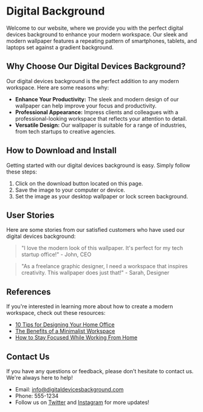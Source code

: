 <!--font:Futura-->

# Digital Background

Welcome to our website, where we provide you with the perfect digital devices background to enhance your modern workspace. Our sleek and modern wallpaper features a repeating pattern of smartphones, tablets, and laptops set against a gradient background.

## Why Choose Our Digital Devices Background?

Our digital devices background is the perfect addition to any modern workspace. Here are some reasons why:

- **Enhance Your Productivity:** The sleek and modern design of our wallpaper can help improve your focus and productivity.
- **Professional Appearance:** Impress clients and colleagues with a professional-looking workspace that reflects your attention to detail.
- **Versatile Design:** Our wallpaper is suitable for a range of industries, from tech startups to creative agencies.

## How to Download and Install

Getting started with our digital devices background is easy. Simply follow these steps:

1. Click on the download button located on this page.
2. Save the image to your computer or device.
3. Set the image as your desktop wallpaper or lock screen background.

## User Stories

Here are some stories from our satisfied customers who have used our digital devices background:

> "I love the modern look of this wallpaper. It's perfect for my tech startup office!" - John, CEO

> "As a freelance graphic designer, I need a workspace that inspires creativity. This wallpaper does just that!" - Sarah, Designer

## References

If you're interested in learning more about how to create a modern workspace, check out these resources:

- [10 Tips for Designing Your Home Office](#)
- [The Benefits of a Minimalist Workspace](#)
- [How to Stay Focused While Working From Home](#)

## Contact Us

If you have any questions or feedback, please don't hesitate to contact us. We're always here to help!

- Email: info@digitaldevicesbackground.com
- Phone: 555-1234
- Follow us on [Twitter](#) and [Instagram](#) for more updates!

<!--

Write me content for website with wallpaper which alt text is:

"A wallpaper featuring a repeating pattern of sleek and modern digital devices, such as smartphones, tablets, and laptops, set against a gradient background."

The name/title of the page should not be 1:1 copy of the alt text but rather a real content of the website which is using this wallpaper.

- Use markdown format 
- Start with heading
- Heading should be short and concise
- The content should look like a real website 
- The website should not be about the wallpaper, wallpaper is just a related background
- Heading should be contain work "wallpaper" or "background"
- Include real sections like references, contact, user stories, etc. use things relevant to the page purpose.
- Feel free to use structure like headings, bullets, numbering, blockquotes, paragraphs, horizontal lines, etc.
- You can use formatting like bold or _italic_
- You can include UTF-8 emojis
- Links should be only #hash anchors (and you can refer to the document itself)
- Do not include images


---


# Digital Devices Background for Your Modern Workspace

Welcome to our website, where we provide you with the perfect digital devices background to enhance your modern workspace. Our sleek and modern wallpaper features a repeating pattern of smartphones, tablets, and laptops set against a gradient background.

## Why Choose Our Digital Devices Background?

Our digital devices background is the perfect addition to any modern workspace. Here are some reasons why:

- **Enhance Your Productivity:** The sleek and modern design of our wallpaper can help improve your focus and productivity.
- **Professional Appearance:** Impress clients and colleagues with a professional-looking workspace that reflects your attention to detail.
- **Versatile Design:** Our wallpaper is suitable for a range of industries, from tech startups to creative agencies.

## How to Download and Install

Getting started with our digital devices background is easy. Simply follow these steps:

1. Click on the download button located on this page.
2. Save the image to your computer or device.
3. Set the image as your desktop wallpaper or lock screen background.

## User Stories

Here are some stories from our satisfied customers who have used our digital devices background:

> "I love the modern look of this wallpaper. It's perfect for my tech startup office!" - John, CEO

> "As a freelance graphic designer, I need a workspace that inspires creativity. This wallpaper does just that!" - Sarah, Designer

## References

If you're interested in learning more about how to create a modern workspace, check out these resources:

- [10 Tips for Designing Your Home Office](#)
- [The Benefits of a Minimalist Workspace](#)
- [How to Stay Focused While Working From Home](#)

## Contact Us

If you have any questions or feedback, please don't hesitate to contact us. We're always here to help!

- Email: info@digitaldevicesbackground.com
- Phone: 555-1234
- Follow us on [Twitter](#) and [Instagram](#) for more updates!

-->
